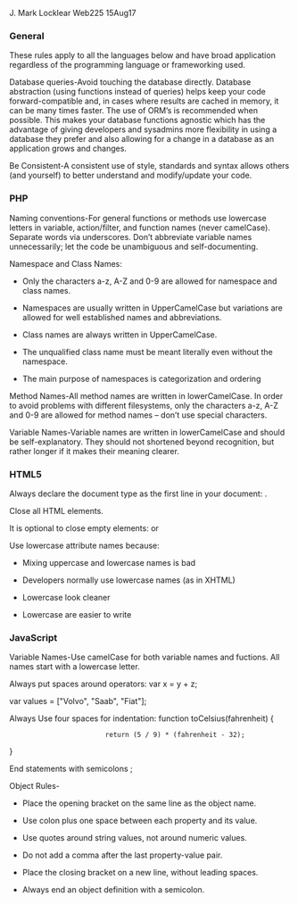 J. Mark Locklear
Web225
15Aug17

### General

These rules apply to all the languages below and have broad application regardless of the programming language or frameworking used.

Database queries-Avoid touching the database directly. Database abstraction (using functions instead of queries) helps keep your code forward-compatible and, in cases where results are cached in memory, it can be many times faster. The use of ORM’s is recommended when possible. This makes your database functions agnostic which has the advantage of giving developers and sysadmins more flexibility in using a database they prefer and also allowing for a change in a database as an application grows and changes.

Be Consistent-A consistent use of style, standards and syntax allows others (and yourself) to better understand and modify/update your code.

### PHP

Naming conventions-For general functions or methods use lowercase letters in variable, action/filter, and function names (never camelCase). Separate words via underscores. Don’t abbreviate variable names unnecessarily; let the code be unambiguous and self-documenting.

Namespace and Class Names:

* Only the characters a-z, A-Z and 0-9 are allowed for namespace and class names.

* Namespaces are usually written in UpperCamelCase but variations are allowed for well established names and abbreviations.

* Class names are always written in UpperCamelCase.

* The unqualified class name must be meant literally even without the namespace.

* The main purpose of namespaces is categorization and ordering

Method Names-All method names are written in lowerCamelCase. In order to avoid problems with different filesystems, only the characters a-z, A-Z and 0-9 are allowed for method names – don’t use special characters.

Variable Names-Variable names are written in lowerCamelCase and should be self-explanatory. They should not shortened beyond recognition, but rather longer if it makes their meaning clearer.

### HTML5

Always declare the document type as the first line in your document: <!DOCTYPE html>.

Close all HTML elements.

It is optional to close empty elements: <meta charset="utf-8"> or

<meta charset="utf-8" />

Use lowercase attribute names because:

* Mixing uppercase and lowercase names is bad

* Developers normally use lowercase names (as in XHTML)

* Lowercase look cleaner

* Lowercase are easier to write

### JavaScript

Variable Names-Use camelCase for both variable names and fuctions. All names start with a lowercase letter.

Always put spaces around operators: 	var x = y + z;

var values = ["Volvo", "Saab", "Fiat"];

Always Use four spaces for indentation: function toCelsius(fahrenheit) {

    						return (5 / 9) * (fahrenheit - 32);

}

End statements with semicolons ;

Object Rules-

* Place the opening bracket on the same line as the object name.

* Use colon plus one space between each property and its value.

* Use quotes around string values, not around numeric values.

* Do not add a comma after the last property-value pair.

* Place the closing bracket on a new line, without leading spaces.

* Always end an object definition with a semicolon.

